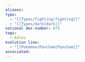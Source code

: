 ```yaml
---
aliases: 
type:
  - "[[Types/fighting|fighting]]"
  - "[[Types/dark|dark]]"
national dex number: 675
tags:
  - Kalos
evolution line:
  - "[[Pokémon/Pancham|Pancham]]"
associated: 
---
```

